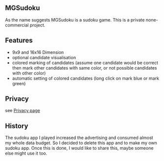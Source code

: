 ## MGSudoku

As the name suggests MGSudoku is a sudoku game. This is a private none-commercial project.

## Features

* 9x9 and 16x16 Dimension
* optional candidate visualisation
* colored marking of candidates (assume one candidate would be correct then mark other candidates with same color, or not possible candidates with other color)
* automatic setting of colored candidates (long click on mark blue or mark green)

## Privacy

see [Privacy page](./privacy.md)

## History

The sudoku app I played increased the advertising and consumed almost my whole data budget. 
So I decided to delete this app and to make my own sudoku app.
Once this is done, I would like to share this, maybe someone else might use it too.
